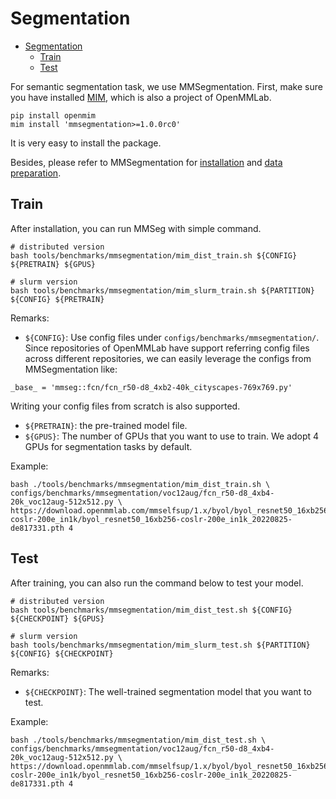 # Segmentation

- [Segmentation](#segmentation)
  - [Train](#train)
  - [Test](#test)

For semantic segmentation task, we use MMSegmentation. First, make sure you have installed [MIM](https://github.com/open-mmlab/mim), which is also a project of OpenMMLab.

```shell
pip install openmim
mim install 'mmsegmentation>=1.0.0rc0'
```

It is very easy to install the package.

Besides, please refer to MMSegmentation for [installation](https://mmsegmentation.readthedocs.io/en/dev-1.x/get_started.html) and [data preparation](https://mmsegmentation.readthedocs.io/en/dev-1.x/user_guides/2_dataset_prepare.html).

## Train

After installation, you can run MMSeg with simple command.

```shell
# distributed version
bash tools/benchmarks/mmsegmentation/mim_dist_train.sh ${CONFIG} ${PRETRAIN} ${GPUS}

# slurm version
bash tools/benchmarks/mmsegmentation/mim_slurm_train.sh ${PARTITION} ${CONFIG} ${PRETRAIN}
```

Remarks:

- `${CONFIG}`: Use config files under `configs/benchmarks/mmsegmentation/`. Since repositories of OpenMMLab have support referring config files across different
  repositories, we can easily leverage the configs from MMSegmentation like:

```shell
_base_ = 'mmseg::fcn/fcn_r50-d8_4xb2-40k_cityscapes-769x769.py'
```

Writing your config files from scratch is also supported.

- `${PRETRAIN}`: the pre-trained model file.
- `${GPUS}`: The number of GPUs that you want to use to train. We adopt 4 GPUs for segmentation tasks by default.

Example:

```shell
bash ./tools/benchmarks/mmsegmentation/mim_dist_train.sh \
configs/benchmarks/mmsegmentation/voc12aug/fcn_r50-d8_4xb4-20k_voc12aug-512x512.py \
https://download.openmmlab.com/mmselfsup/1.x/byol/byol_resnet50_16xb256-coslr-200e_in1k/byol_resnet50_16xb256-coslr-200e_in1k_20220825-de817331.pth 4
```

## Test

After training, you can also run the command below to test your model.

```shell
# distributed version
bash tools/benchmarks/mmsegmentation/mim_dist_test.sh ${CONFIG} ${CHECKPOINT} ${GPUS}

# slurm version
bash tools/benchmarks/mmsegmentation/mim_slurm_test.sh ${PARTITION} ${CONFIG} ${CHECKPOINT}
```

Remarks:

- `${CHECKPOINT}`: The well-trained segmentation model that you want to test.

Example:

```shell
bash ./tools/benchmarks/mmsegmentation/mim_dist_test.sh \
configs/benchmarks/mmsegmentation/voc12aug/fcn_r50-d8_4xb4-20k_voc12aug-512x512.py \
https://download.openmmlab.com/mmselfsup/1.x/byol/byol_resnet50_16xb256-coslr-200e_in1k/byol_resnet50_16xb256-coslr-200e_in1k_20220825-de817331.pth 4
```
